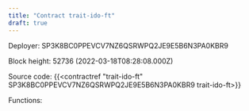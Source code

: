 ```yaml
---
title: "Contract trait-ido-ft"
draft: true
---
```

Deployer: SP3K8BC0PPEVCV7NZ6QSRWPQ2JE9E5B6N3PA0KBR9


 



Block height: 52736 (2022-03-18T08:28:08.000Z)

Source code: {{<contractref "trait-ido-ft" SP3K8BC0PPEVCV7NZ6QSRWPQ2JE9E5B6N3PA0KBR9 trait-ido-ft>}}

Functions:


